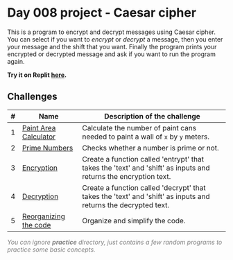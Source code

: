 # Day 008 project - Caesar cipher

This is a program to encrypt and decrypt messages using Caesar cipher. You can select if you want to *encrypt* or *decrypt* a message, then you enter your message and the shift that you want. Finally the program prints your encrypted or decrypted message and ask if you want to run the program again.

**Try it on Replit [here](https://replit.com/@DarienPerez29/caesar-cipher?embed=1&output=1).**

## Challenges

| # | Name | Description of the challenge|
| --- | --- | --- |
| 1 | [Paint Area Calculator](../challenges/challenge1.py) | Calculate the number of paint cans needed to paint a wall of `x` by `y` meters. |
| 2 | [Prime Numbers](../challenges/challenge2.py) | Checks whether a number is prime or not. |
| 3 | [Encryption](../challenges/challenge3.py) | Create a function called 'entrypt' that takes the 'text' and 'shift' as inputs and returns the encryption text. |
| 4 | [Decryption](../challenges/challenge4.py) | Create a function called 'decrypt' that takes the 'text' and 'shift' as inputs and returns the decrypted text. |
| 5 | [Reorganizing the code](../challenges/challenge5.py) | Organize and simplify the code. |

<span style="color:gray">*You can ignore **practice** directory, just contains a few random programs to practice some basic concepts.*</span>